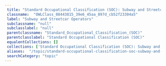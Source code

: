 ```yaml
--- 
 title: "Standard Occupational Classification (SOC): Subway and Streetcar Operators" 
 classname:  "OWLClass_08443815_39e6_45aa_897d_cb52f23304a5" 
 label: "Subway and Streetcar Operators" 
 subclassname: "null" 
 subclasslabel: "null" 
 parentclassname: "Standard_Occupational_Classification_(SOC)" 
 parentclasslabel: "Standard Occupational Classification (SOC)" 
 equalentCollections: [] 
 collections: ['Standard Occupational Classification (SOC): Subway and Streetcar Operators']
 aliases:  "/topic/standard-occupational-classification-soc-subway-and-streetcar-operators"  
 searchCategory: "topic" 
---
```

